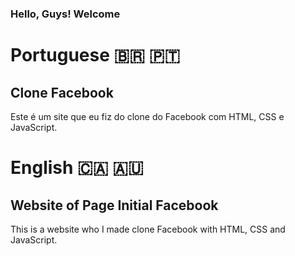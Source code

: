### Hello, Guys! Welcome

# Portuguese 🇧🇷 🇵🇹
## Clone Facebook
 Este é um site que eu fiz do clone do Facebook com HTML, CSS e JavaScript.

# English 🇨🇦 🇦🇺
## Website of Page Initial Facebook
This is a website who I made clone Facebook with HTML, CSS and JavaScript.
